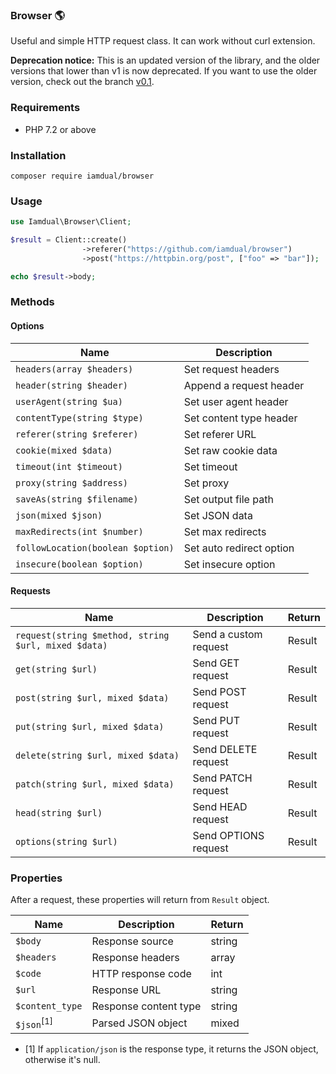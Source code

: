 ### Browser 🌎
Useful and simple HTTP request class. It can work without curl extension.

**Deprecation notice:** This is an updated version of the library, and the older versions that lower than v1 is now deprecated. If you want to use the older version, check out the branch [v0.1](https://github.com/iamdual/browser/tree/v0.1). 

### Requirements
* PHP 7.2 or above

### Installation
```
composer require iamdual/browser
```

### Usage
```php
use Iamdual\Browser\Client;

$result = Client::create()
                ->referer("https://github.com/iamdual/browser")
                ->post("https://httpbin.org/post", ["foo" => "bar"]);

echo $result->body;
```

### Methods

#### Options
| Name | Description |
|---|---|
| `headers(array $headers)` | Set request headers |
| `header(string $header)` | Append a request header |
| `userAgent(string $ua)` | Set user agent header |
| `contentType(string $type)` | Set content type header |
| `referer(string $referer)` | Set referer URL |
| `cookie(mixed $data)` | Set raw cookie data |
| `timeout(int $timeout)` | Set timeout |
| `proxy(string $address)` | Set proxy |
| `saveAs(string $filename)` | Set output file path |
| `json(mixed $json)` | Set JSON data |
| `maxRedirects(int $number)` | Set max redirects |
| `followLocation(boolean $option)` | Set auto redirect option |
| `insecure(boolean $option)` | Set insecure option |

#### Requests
| Name | Description | Return |
|---|---|---|
| `request(string $method, string $url, mixed $data)` | Send a custom request | Result |
| `get(string $url)` | Send GET request | Result |
| `post(string $url, mixed $data)` | Send POST request | Result |
| `put(string $url, mixed $data)` | Send PUT request | Result |
| `delete(string $url, mixed $data)` | Send DELETE request | Result |
| `patch(string $url, mixed $data)` | Send PATCH request | Result |
| `head(string $url)` | Send HEAD request | Result |
| `options(string $url)` | Send OPTIONS request | Result |

### Properties
After a request, these properties will return from `Result` object.

| Name | Description | Return |
|---|---|---|
| `$body` | Response source | string |
| `$headers` | Response headers | array |
| `$code` | HTTP response code | int |
| `$url` | Response URL | string |
| `$content_type` | Response content type | string |
| `$json`<sup>\[1\]</sup> | Parsed JSON object | mixed |

* \[1\] If `application/json` is the response type, it returns the JSON object, otherwise it's null.
